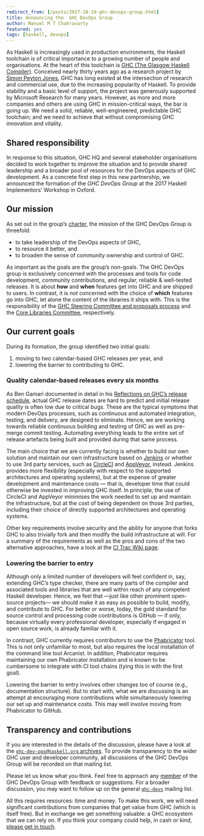```yaml
---
redirect_from: [/posts/2017-10-19-ghc-devops-group.html]
title: Announcing the  GHC DevOps Group
author: Manuel M T Chakravarty
featured: yes
tags: [haskell, devops]
---
```


As Haskell is increasingly used in production environments, the Haskell toolchain is of critical importance to a growing number of people and organisations. At the heart of this toolchain is [GHC (The Glasgow Haskell Compiler)](https://www.haskell.org/ghc/). Conceived nearly
thirty years ago as a research project by [Simon Peyton Jones](https://www.microsoft.com/en-us/research/people/simonpj/), GHC has long existed at the intersection of research and commercial use, due to the increasing popularity of Haskell. To provide stability and a basic level of support, the project was generously supported by Microsoft Research for many years. However, as more and more companies and others are using GHC in mission-critical ways, the bar is going up. We need a solid, reliable, well-engineered, predictable GHC toolchain; and we need to achieve that without compromising GHC innovation and vitality.

## Shared responsibility

In response to this situation, GHC HQ and several stakeholder organisations decided to work together to improve the situation and to provide shared leadership and a broader pool of resources for the DevOps aspects of GHC development. As a concrete first step in this new partnership, we announced the formation of the _GHC DevOps Group_ at the 2017 Haskell Implementors’ Workshop in Oxford.

## Our mission

As set out in the group’s [charter](https://ghc.haskell.org/trac/ghc/wiki/DevOpsGroupCharter), the mission of the GHC DevOps Group is threefold:

- to take leadership of the DevOps aspects of GHC,
- to resource it better, and
- to broaden the sense of community ownership and control of GHC.

As important as the goals are the group’s non-goals. The GHC DevOps group is exclusively concerned with the processes and tools for code development, community contributions, and regular, reliable & well-tested releases. It is about **how** and **when** features get into GHC and are shipped to users. In contrast, it is _not_ concerned with the choice of **which** features go into GHC, let alone the content of the libraries it ships with. This is the responsibility of the [GHC Steering Committee and proposals process](https://github.com/ghc-proposals/ghc-proposals/#ghc-proposals) and the [Core Libraries Committee](https://wiki.haskell.org/Core_Libraries_Committee), respectively.

## Our current goals

During its formation, the group identified two initial goals:

1. moving to two calendar-based GHC releases per year, and
2. lowering the barrier to contributing to GHC.

### Quality calendar-based releases every six months

As Ben Gamari documented in detail in his [Reflections on GHC’s release schedule](https://ghc.haskell.org/trac/ghc/blog/2017-release-schedule), actual GHC release dates are hard to predict and initial release quality is often low due to critical bugs. These are the typical symptoms that modern DevOps processes, such as continuous and automated integration, testing, and delivery, are designed to eliminate. Hence, we are working towards reliable continuous building and testing of GHC as well as pre-merge commit testing. Automating everything leads to the entire set of release artefacts being built and provided during that same process.

The main choice that we are currently facing is whether to build our own solution and maintain our own infrastructure based on [Jenkins](https://jenkins.io) or whether to use 3rd party services, such as [CircleCI](https://circleci.com) and [AppVeyor](https://www.appveyor.com), instead. Jenkins provides more flexibility (especially with respect to the supported architectures and operating systems), but at the expense of greater development and maintenance costs — that is, developer time that could otherwise be invested in improving GHC itself. In principle, the use of CircleCI and AppVeyor minimises the work needed to set up and maintain the infrastructure, but at the cost of being dependent on those 3rd parties, including their choice of directly supported architectures and operating systems.

Other key requirements involve security and the ability for anyone that forks GHC to also trivially fork and then modify the build infrastructure at will. For a summary of the requirements as well as the pros and cons of the two alternative approaches, have a look at the [CI Trac Wiki page](https://ghc.haskell.org/trac/ghc/wiki/ContinuousIntegration).

### Lowering the barrier to entry

Although only a limited number of developers will feel confident in, say, extending GHC’s type checker, there are many parts of the compiler and associated tools and libraries that are well within reach of any competent Haskell developer. Hence, we feel that —just like other prominent open-source projects— we should make it as easy as possible to build, modify, and contribute to GHC. For better or worse, today, the gold standard for source control and processing code contributions is GitHub — if only, because virtually every professional developer, especially if engaged in open source work, is already familiar with it.

In contrast, GHC currently requires contributors to use the [Phabricator](https://ghc.haskell.org/trac/ghc/wiki/Phabricator) tool. This is not only unfamiliar to most, but also requires the local installation of the command line tool Arcanist. In addition, Phabricator requires maintaining our own Phabricator installation and is known to be cumbersome to integrate with CI tool chains (tying this in with the first goal).

Lowering the barrier to entry involves other changes too of course (e.g., documentation structure). But to start with, what we are discussing is an attempt at encouraging more contributions while simultaneously lowering our set up and maintenance costs. This may well involve moving from Phabricator to GitHub.

## Transparency and contributions

If you are interested in the details of the discussion, please have a look at the [`ghc-dev-ops@haskell.org` archives](https://mail.haskell.org/pipermail/ghc-devops-group/). To provide transparency to the wider GHC user and developer community, all discussions of the GHC DevOps Group will be recorded on that mailing list.

Please let us know what you think. Feel free to approach any [member](https://ghc.haskell.org/trac/ghc/wiki/DevOpsGroupCharter#Membership) of the GHC DevOps Group with feedback or suggestions. For a broader discussion, you may want to follow up on the general [`ghc-devs`](https://mail.haskell.org/cgi-bin/mailman/listinfo/ghc-devs) mailing list.

All this requires resources: time and money. To make this work, we will need significant contributions from companies that get value from GHC (which is itself free). But in exchange we get something valuable: a GHC ecosystem that we can rely on. If you think your company could help, in cash or kind, [please get in touch](mailto:manuel.chakravarty@tweag.io).
